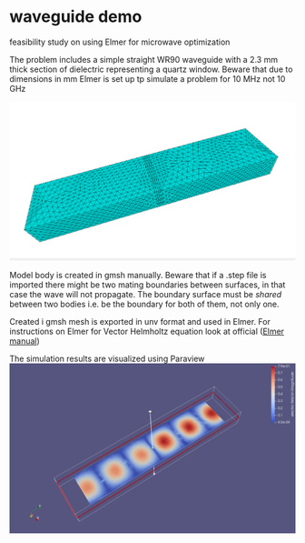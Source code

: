 # waveguide demo
feasibility study on using Elmer for microwave optimization

The problem includes a simple straight WR90 waveguide with a 2.3 mm thick section of dielectric representing a quartz window. 
Beware that due to dimensions in mm Elmer is set up tp simulate a problem for 10 MHz not 10 GHz 

![interface](mesh_elmer.png)

Model body is created in gmsh manually. Beware that if a .step file is imported there might be two mating boundaries between surfaces,
in that case the wave will not propagate. The boundary surface must be *shared* between two bodies i.e. 
be the boundary for both of  them, not only one.

Created i gmsh mesh is exported in unv format and used in Elmer. For instructions on Elmer for Vector Helmholtz equation look at 
official  ([Elmer manual](http://www.nic.funet.fi/index/elmer/doc/ElmerTutorials.pdf))

The simulation results are visualized using Paraview
![paraview visualization](waveguide.png)
